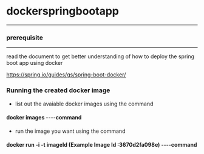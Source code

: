 # dockerspringbootapp
--------
### prerequisite
----
read the document to get better understanding of how to deploy the spring boot app using docker

https://spring.io/guides/gs/spring-boot-docker/


### Running the created docker image

- list out the avaiable docker images using the command

#### docker images ----command

- run the image you want using the command
#### docker run -i -t imageId (Example Image Id :3670d2fa098e) ----command
